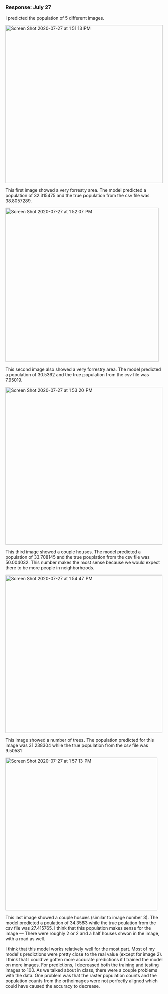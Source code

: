 ### Response: July 27

I predicted the population of 5 different images. 

<img width="501" alt="Screen Shot 2020-07-27 at 1 51 13 PM" src="https://user-images.githubusercontent.com/60228365/88575653-3aa37100-d012-11ea-9a40-901c0ef4ec73.png">

This first image showed a very forresty area. The model predicted a population of 32.315475 and the true population from the csv file was 38.8057289. 


<img width="488" alt="Screen Shot 2020-07-27 at 1 52 07 PM" src="https://user-images.githubusercontent.com/60228365/88575667-3f682500-d012-11ea-87ac-ab3545db46fa.png">

This second image also showed a very forrestry area. The model predicted a population of 30.5362 and the true population from the csv file was 7.95019.


<img width="500" alt="Screen Shot 2020-07-27 at 1 53 20 PM" src="https://user-images.githubusercontent.com/60228365/88575674-42fbac00-d012-11ea-9a0a-89603e300e3c.png">

This third image showed a couple houses. The model predicted a population of 33.708145 and the true pouplation from the csv file was 50.004032. This number makes the most sense because we would expect there to be more people in neighborhoods.

<img width="500" alt="Screen Shot 2020-07-27 at 1 54 47 PM" src="https://user-images.githubusercontent.com/60228365/88575686-45f69c80-d012-11ea-84c2-77f22e75069a.png">

This image showed a number of trees. The population predicted for this image was 31.238304 while the true population from the csv file was 9.50581

<img width="484" alt="Screen Shot 2020-07-27 at 1 57 13 PM" src="https://user-images.githubusercontent.com/60228365/88575699-4858f680-d012-11ea-8200-8d005d118d1e.png">

This last image showed a couple hosues (similar to image number 3). The model predicted a poulation of 34.3583 while the true poulation from the csv file was 27.415765. I think that this population makes sense for the image –– There were roughly 2 or 2 and a half houses shwon in the image, with a road as well.   

I think that this model works relatively well for the most part. Most of my model's predictions were pretty close to the real value (except for image 2). I think that I could've gotten more accurate predictions if I trained the model on more images. For predictions, I decreased both the training and testing images to 100. As we talked about in class, there were a couple problems with the data. One problem was that the raster population counts and the population counts from the orthoimages were not perfectly aligned which could have caused the accuracy to decrease.  
